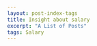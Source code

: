 ```yaml
---
layout: post-index-tags
title: Insight about salary
excerpt: "A List of Posts"
tags: Salary
---
```


